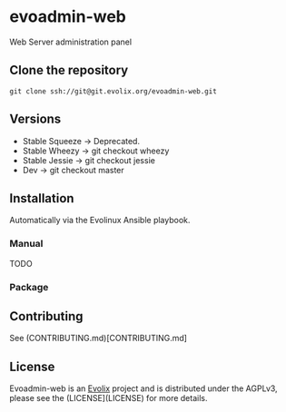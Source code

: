 # evoadmin-web

Web Server administration panel

## Clone the repository

```
git clone ssh://git@git.evolix.org/evoadmin-web.git
```

## Versions

 * Stable Squeeze → Deprecated.
 * Stable Wheezy → git checkout wheezy
 * Stable Jessie → git checkout jessie
 * Dev → git checkout master

## Installation

Automatically via the Evolinux Ansible playbook.

### Manual

TODO

### Package

## Contributing

See (CONTRIBUTING.md)[CONTRIBUTING.md]

## License

Evoadmin-web is an [Evolix](https://evolix.com) project and is
distributed under the AGPLv3, please see the (LICENSE](LICENSE) for
more details.
